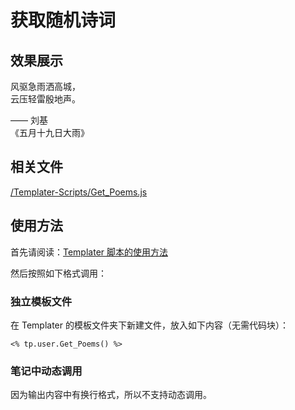 # 获取随机诗词

## 效果展示

风驱急雨洒高城，  
云压轻雷殷地声。

—— 刘基  
《五月十九日大雨》

## 相关文件

[/Templater-Scripts/Get_Poems.js](../../../../Templater-Scripts/Get_Poems.js)

## 使用方法

首先请阅读：[Templater 脚本的使用方法](../Usages/How-to-Use-Templater-Script.md)

然后按照如下格式调用：

### 独立模板文件

在 Templater 的模板文件夹下新建文件，放入如下内容（无需代码块）：

```eta
<% tp.user.Get_Poems() %>
```

### 笔记中动态调用

因为输出内容中有换行格式，所以不支持动态调用。